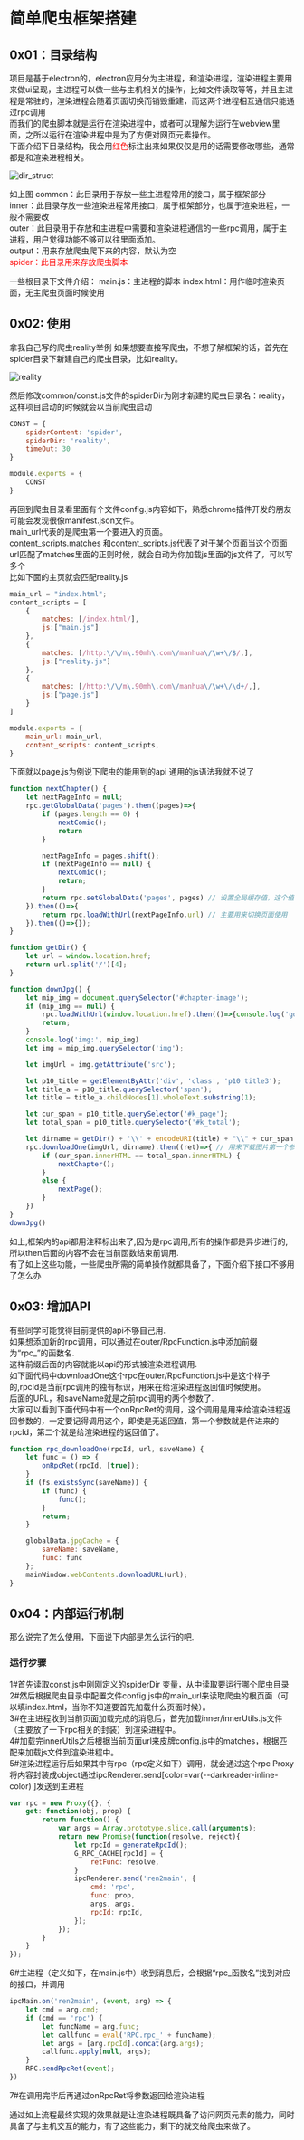 # 简单爬虫框架搭建

## 0x01：目录结构
项目是基于electron的，electron应用分为主进程，和渲染进程，渲染进程主要用来做ui呈现，主进程可以做一些与主机相关的操作，比如文件读取等等，并且主进程是常驻的，渲染进程会随着页面切换而销毁重建，而这两个进程相互通信只能通过rpc调用  
而我们的爬虫脚本就是运行在渲染进程中，或者可以理解为运行在webview里面，之所以运行在渲染进程中是为了方便对网页元素操作。  
下面介绍下目录结构，我会用<font color=red>红色</font>标注出来如果仅仅是用的话需要修改哪些，通常都是和渲染进程相关。  

![dir_struct](https://attach.52pojie.cn/forum/202101/16/230413o9xcxpxspsehxccr.png)

如上图
common：此目录用于存放一些主进程常用的接口，属于框架部分  
inner：此目录存放一些渲染进程常用接口，属于框架部分，也属于渲染进程，一般不需要改  
outer：此目录用于存放和主进程中需要和渲染进程通信的一些rpc调用，属于主进程，用户觉得功能不够可以往里面添加。  
output：用来存放爬虫爬下来的内容，默认为空  
<font color=red>spider：此目录用来存放爬虫脚本</font>  

一些根目录下文件介绍：
main.js：主进程的脚本
index.html：用作临时渲染页面，无主爬虫页面时候使用

## 0x02: 使用
拿我自己写的爬虫reality举例
如果想要直接写爬虫，不想了解框架的话，首先在spider目录下新建自己的爬虫目录，比如reality。

![reality](https://attach.52pojie.cn/forum/202101/16/232555z7sj4k9s9skksgz8.png)

然后修改common/const.js文件的spiderDir为刚才新建的爬虫目录名：reality，这样项目启动的时候就会以当前爬虫启动

```js
CONST = {
    spiderContent: 'spider',
    spiderDir: 'reality',
    timeOut: 30
}

module.exports = {
    CONST
}
```

再回到爬虫目录看里面有个文件config.js内容如下，熟悉chrome插件开发的朋友可能会发现很像manifest.json文件。  
main_url代表的是爬虫第一个要进入的页面。  
content_scripts.matches 和content_scripts.js代表了对于某个页面当这个页面url匹配了matches里面的正则时候，就会自动为你加载js里面的js文件了，可以写多个  
比如下面的主页就会匹配reality.js  


```js
main_url = "index.html";
content_scripts = [
    {
        matches: [/index.html/],
        js:["main.js"]
    },
    {
        matches: [/http:\/\/m\.90mh\.com\/manhua\/\w+\/$/,],
        js:["reality.js"]
    },
    {
        matches: [/http:\/\/m\.90mh\.com\/manhua\/\w+\/\d+/,],
        js:["page.js"]
    }
]

module.exports = {
    main_url: main_url,
    content_scripts: content_scripts,
}
```

下面就以page.js为例说下爬虫的能用到的api
通用的js语法我就不说了

```js
function nextChapter() {
    let nextPageInfo = null;
    rpc.getGlobalData('pages').then((pages)=>{
        if (pages.length == 0) {
            nextComic();
            return
        }

        nextPageInfo = pages.shift();
        if (nextPageInfo == null) {
            nextComic();
            return;
        }
        return rpc.setGlobalData('pages', pages) // 设置全局缓存值，这个值会在运行时永久存在内存中，除非项目停止或用户自行删除
    }).then(()=>{
        return rpc.loadWithUrl(nextPageInfo.url) // 主要用来切换页面使用
    }).then(()=>{});
}

function getDir() {
    let url = window.location.href;
    return url.split('/')[4];
}

function downJpg() {
    let mip_img = document.querySelector('#chapter-image');
    if (mip_img == null) {
        rpc.loadWithUrl(window.location.href).then(()=>{console.log('go self again')});
        return;
    }
    console.log('img:', mip_img)
    let img = mip_img.querySelector('img');

    let imgUrl = img.getAttribute('src');

    let p10_title = getElementByAttr('div', 'class', 'p10 title3');
    let title_a = p10_title.querySelector('span');
    let title = title_a.childNodes[1].wholeText.substring(1);

    let cur_span = p10_title.querySelector('#k_page');
    let total_span = p10_title.querySelector('#k_total');

    let dirname = getDir() + '\\' + encodeURI(title) + "\\" + cur_span.innerHTML + ".jpg"
    rpc.downloadOne(imgUrl, dirname).then((ret)=>{ // 用来下载图片第一个参数是图片url地址，第二个参数存储目录。
        if (cur_span.innerHTML == total_span.innerHTML) {
            nextChapter();
        }
        else {
            nextPage();
        }
    })
}
downJpg()
```

如上,框架内的api都用注释标出来了,因为是rpc调用,所有的操作都是异步进行的,所以then后面的内容不会在当前函数结束前调用.  
有了如上这些功能，一些爬虫所需的简单操作就都具备了，下面介绍下接口不够用了怎么办

## 0x03: 增加API

有些同学可能觉得目前提供的api不够自己用.  
如果想添加新的rpc调用，可以通过在outer/RpcFunction.js中添加前缀为“rpc_”的函数名.  
这样前缀后面的内容就能以api的形式被渲染进程调用.  
如下面代码中downloadOne这个rpc在outer/RpcFunction.js中是这个样子的,rpcId是当前rpc调用的独有标识，用来在给渲染进程返回值时候使用。  
后面的URL，和saveName就是之前rpc调用的两个参数了.  
大家可以看到下面代码中有一个onRpcRet的调用，这个调用是用来给渲染进程返回参数的，一定要记得调用这个，即使是无返回值，第一个参数就是传进来的rpcId，第二个就是给渲染进程的返回值了。  

```js
function rpc_downloadOne(rpcId, url, saveName) {
    let func = () => {
        onRpcRet(rpcId, [true]);
    }
    if (fs.existsSync(saveName)) {
        if (func) {
            func();
        }
        return;
    }

    globalData.jpgCache = {
        saveName: saveName,
        func: func
    };
    mainWindow.webContents.downloadURL(url);
}
```

## 0x04：内部运行机制

那么说完了怎么使用，下面说下内部是怎么运行的吧.  

### 运行步骤

1#首先读取const.js中刚刚定义的spiderDir 变量，从中读取要运行哪个爬虫目录  
2#然后根据爬虫目录中配置文件config.js中的main_url来读取爬虫的根页面（可以填index.html，当你不知道要首先加载什么页面时候）。  
3#在主进程收到当前页面加载完成的消息后，首先加载inner/innerUtils.js文件（主要放了一下rpc相关的封装）到渲染进程中。  
4#加载完innerUtils之后根据当前页面url来皮牌config.js中的matches，根据匹配来加载js文件到渲染进程中。  
5#渲染进程运行后如果其中有rpc（rpc定义如下）调用，就会通过这个rpc Proxy将内容封装成object通过ipcRenderer.send[color=var(--darkreader-inline-color) ]发送到主进程  

```js
var rpc = new Proxy({}, {
    get: function(obj, prop) {
        return function() {
            var args = Array.prototype.slice.call(arguments);
            return new Promise(function(resolve, reject){
                let rpcId = generateRpcId();
                G_RPC_CACHE[rpcId] = {
                    retFunc: resolve,
                }
                ipcRenderer.send('ren2main', {
                    cmd: 'rpc',
                    func: prop,
                    args, args,
                    rpcId: rpcId,
                });
            });
        }
    }
});
```
6#主进程（定义如下，在main.js中）收到消息后，会根据“rpc_函数名”找到对应的接口，并调用  

```js
ipcMain.on('ren2main', (event, arg) => {
    let cmd = arg.cmd;
    if (cmd == 'rpc') {
        let funcName = arg.func;
        let callfunc = eval('RPC.rpc_' + funcName);
        let args = [arg.rpcId].concat(arg.args);
        callfunc.apply(null, args);
    }
    RPC.sendRpcRet(event);
})
```

7#在调用完毕后再通过onRpcRet将参数返回给渲染进程  


通过如上流程最终实现的效果就是让渲染进程既具备了访问网页元素的能力，同时具备了与主机交互的能力，有了这些能力，剩下的就交给爬虫来做了。  
